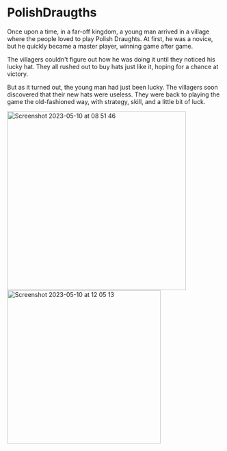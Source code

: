 # PolishDraugths


Once upon a time, in a far-off kingdom, a young man arrived in a village where the people loved to play Polish Draughts. At first, he was a novice, but he quickly became a master player, winning game after game.

The villagers couldn't figure out how he was doing it until they noticed his lucky hat. They all rushed out to buy hats just like it, hoping for a chance at victory.

But as it turned out, the young man had just been lucky. The villagers soon discovered that their new hats were useless. They were back to playing the game the old-fashioned way, with strategy, skill, and a little bit of luck.

<img width="418" alt="Screenshot 2023-05-10 at 08 51 46" src="https://github.com/BAdrian0/PolishDraugths/assets/106266282/fcc882cb-0f27-48ba-83d5-6839e11d0580">

<img width="359" alt="Screenshot 2023-05-10 at 12 05 13" src="https://github.com/BAdrian0/PolishDraugths/assets/106266282/34b646e9-74e0-4104-8cdc-3ef3a0f7df49">
